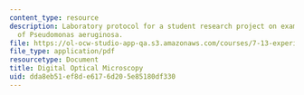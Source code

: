 ```yaml
---
content_type: resource
description: Laboratory protocol for a student research project on examining the biology
  of Pseudomonas aeruginosa.
file: https://ol-ocw-studio-app-qa.s3.amazonaws.com/courses/7-13-experimental-microbial-genetics-fall-2008/dda8eb51ef8de6176d205e85180df330_MIT7_13f08_lab09_Protocol_DIC.pdf
file_type: application/pdf
resourcetype: Document
title: Digital Optical Microscopy
uid: dda8eb51-ef8d-e617-6d20-5e85180df330
---
```

